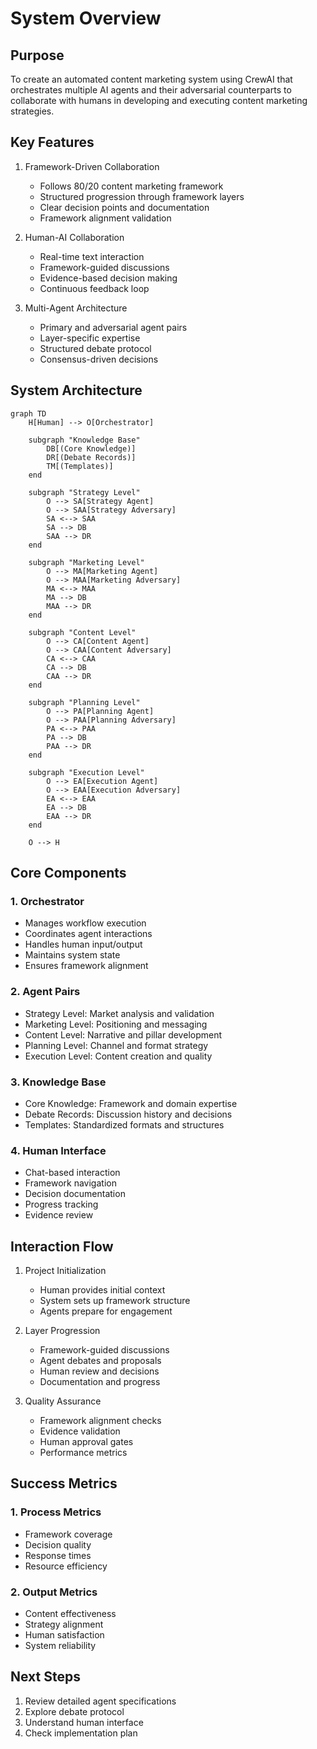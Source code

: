 # System Overview

## Purpose
To create an automated content marketing system using CrewAI that orchestrates multiple AI agents and their adversarial counterparts to collaborate with humans in developing and executing content marketing strategies.

## Key Features
1. Framework-Driven Collaboration
   - Follows 80/20 content marketing framework
   - Structured progression through framework layers
   - Clear decision points and documentation
   - Framework alignment validation

2. Human-AI Collaboration
   - Real-time text interaction
   - Framework-guided discussions
   - Evidence-based decision making
   - Continuous feedback loop

3. Multi-Agent Architecture
   - Primary and adversarial agent pairs
   - Layer-specific expertise
   - Structured debate protocol
   - Consensus-driven decisions

## System Architecture

```mermaid
graph TD
    H[Human] --> O[Orchestrator]
    
    subgraph "Knowledge Base"
        DB[(Core Knowledge)]
        DR[(Debate Records)]
        TM[(Templates)]
    end
    
    subgraph "Strategy Level"
        O --> SA[Strategy Agent]
        O --> SAA[Strategy Adversary]
        SA <--> SAA
        SA --> DB
        SAA --> DR
    end
    
    subgraph "Marketing Level"
        O --> MA[Marketing Agent]
        O --> MAA[Marketing Adversary]
        MA <--> MAA
        MA --> DB
        MAA --> DR
    end
    
    subgraph "Content Level"
        O --> CA[Content Agent]
        O --> CAA[Content Adversary]
        CA <--> CAA
        CA --> DB
        CAA --> DR
    end
    
    subgraph "Planning Level"
        O --> PA[Planning Agent]
        O --> PAA[Planning Adversary]
        PA <--> PAA
        PA --> DB
        PAA --> DR
    end
    
    subgraph "Execution Level"
        O --> EA[Execution Agent]
        O --> EAA[Execution Adversary]
        EA <--> EAA
        EA --> DB
        EAA --> DR
    end
    
    O --> H
```

## Core Components

### 1. Orchestrator
- Manages workflow execution
- Coordinates agent interactions
- Handles human input/output
- Maintains system state
- Ensures framework alignment

### 2. Agent Pairs
- Strategy Level: Market analysis and validation
- Marketing Level: Positioning and messaging
- Content Level: Narrative and pillar development
- Planning Level: Channel and format strategy
- Execution Level: Content creation and quality

### 3. Knowledge Base
- Core Knowledge: Framework and domain expertise
- Debate Records: Discussion history and decisions
- Templates: Standardized formats and structures

### 4. Human Interface
- Chat-based interaction
- Framework navigation
- Decision documentation
- Progress tracking
- Evidence review

## Interaction Flow

1. Project Initialization
   - Human provides initial context
   - System sets up framework structure
   - Agents prepare for engagement

2. Layer Progression
   - Framework-guided discussions
   - Agent debates and proposals
   - Human review and decisions
   - Documentation and progress

3. Quality Assurance
   - Framework alignment checks
   - Evidence validation
   - Human approval gates
   - Performance metrics

## Success Metrics

### 1. Process Metrics
- Framework coverage
- Decision quality
- Response times
- Resource efficiency

### 2. Output Metrics
- Content effectiveness
- Strategy alignment
- Human satisfaction
- System reliability

## Next Steps
1. Review detailed agent specifications
2. Explore debate protocol
3. Understand human interface
4. Check implementation plan
